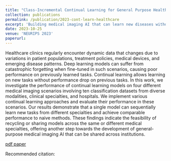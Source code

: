```yaml
---
title: "Class-Incremental Continual Learning for General Purpose Healthcare Models"
collection: publications
permalink: /publication/2023-cont-learn-healthcare
excerpt: 'Building medical imaging AI that can learn new diseases without catastrophic forgetting on previous tasks, in different medical modalities, specialties, and hospitals.'
date: 2023-10-25
venue: 'NEURIPS 2023'
paperurl: 
---
```


Healthcare clinics regularly encounter dynamic data that changes due to variations in patient populations, treatment policies, medical devices, and emerging disease patterns. Deep learning models can suffer from catastrophic forgetting when fine-tuned in such scenarios, causing poor performance on previously learned tasks. Continual learning allows learning on new tasks without performance drop on previous tasks. In this work, we investigate the performance of continual learning models on four different medical imaging scenarios involving ten classification datasets from diverse modalities, clinical specialties, and hospitals. We implement various continual learning approaches and evaluate their performance in these scenarios. Our results demonstrate that a single model can sequentially learn new tasks from different specialties and achieve comparable performance to naive methods. These findings indicate the feasibility of recycling or sharing models across the same or different medical specialties, offering another step towards the development of general-purpose medical imaging AI that can be shared across institutions.

[pdf paper](/files/2023-cont-learn-healthcare.pdf)

Recommended citation: 